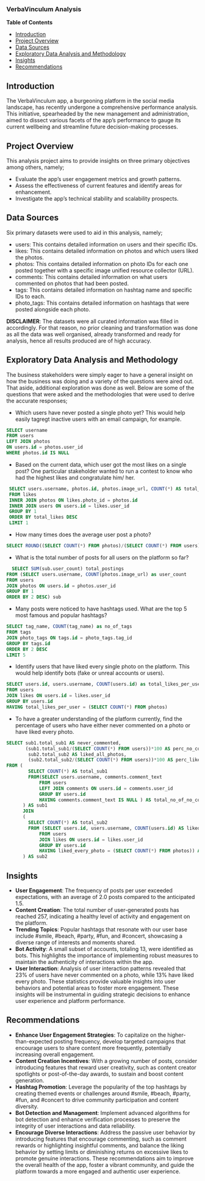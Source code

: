 ### VerbaVinculum Analysis

**Table of Contents**
- [Introduction](#introduction)
- [Project Overview](#project-overview)
- [Data Sources](#data-sources)
- [Exploratory Data Analysis and Methodology](#exploratory-data-analysis)
- [Insights](#insights)
- [Recommendations](#recommendations)

## Introduction
The VerbaVinculum app, a burgeoning platform in the social media landscape, has recently undergone a comprehensive performance analysis. This initiative, spearheaded by the new management and administration, aimed to dissect various facets of the app’s performance to gauge its current wellbeing and streamline future decision-making processes.

## Project Overview
This analysis project aims to provide insights on three primary objectives among others, namely;
- Evaluate the app’s user engagement metrics and growth patterns.
- Assess the effectiveness of current features and identify areas for enhancement.
- Investigate the app’s technical stability and scalability prospects.

## Data Sources
Six primary datasets were used to aid in this analysis, namely; 
- users: This contains detailed information on users and their specific IDs.
- likes:  This contains detailed information on photos and which users liked the photos.
- photos:  This contains detailed information on photo IDs for each one posted together with a specific image unified resource collector (URL).
- comments:  This contains detailed information on what users commented on photos that had been posted. 
- tags:  This contains detailed information on hashtag name and specific IDs to each.
- photo_tags:  This contains detailed information on hashtags that were posted alongside each photo.

**DISCLAIMER**: The datasets were all curated information was filled in accordingly. For that reason, no prior cleaning and transformation was done as all the data was well organised, already transformed and ready for analysis, hence all results produced are of high accuracy. 

## Exploratory Data Analysis and Methodology
The business stakeholders were simply eager to have a general insight on how the business was doing and a variety of the questions were aired out. That aside, additional exploration was done as well. Below are some of the questions that were asked and the methodologies that were used to derive the accurate responses;
- Which users have never posted a single photo yet? This would help easily tagregt inactive users with an email campaign, for example.
```sql
SELECT username 
FROM users
LEFT JOIN photos 
ON users.id = photos.user_id
WHERE photos.id IS NULL
```

- Based on the current data, which user got the most likes on a single post? One particular stakeholder wanted to run a contest to know who had the highest likes and congratulate him/ her.
```sql
 SELECT users.username, photos.id, photos.image_url, COUNT(*) AS total_likes
 FROM likes 
 INNER JOIN photos ON likes.photo_id = photos.id 
 INNER JOIN users ON users.id = likes.user_id 
 GROUP BY 1
 ORDER BY total_likes DESC 
 LIMIT 1
```

- How many times does the average user post a photo?
```sql
SELECT ROUND((SELECT COUNT(*) FROM photos)/(SELECT COUNT(*) FROM users),2) AS no_of_avg_posters
```

- What is the total number of posts for all users on the platform so far?
 ```sql
   SELECT SUM(sub.user_count) total_postings
 FROM (SELECT users.username, COUNT(photos.image_url) as user_count
FROM users
JOIN photos ON users.id = photos.user_id 
GROUP BY 1
ORDER BY 2 DESC) sub 
```

- Many posts were noticed to have hashtags used. What are the top 5 most famous and popular hashtags?
```sql
SELECT tag_name, COUNT(tag_name) as no_of_tags
FROM tags
JOIN photo_tags ON tags.id = photo_tags.tag_id
GROUP BY tags.id
ORDER BY 2 DESC 
LIMIT 5
```

- Identify users that have liked every single photo on the platform. This would help identify bots (fake or unreal accounts or users).
```sql
SELECT users.id, users.username, COUNT(users.id) as total_likes_per_user
FROM users
JOIN likes ON users.id = likes.user_id
GROUP BY users.id
HAVING total_likes_per_user = (SELECT COUNT(*) FROM photos)
```
- To have a greater understanding of the platform currently, find the percentage of users who have either never commented on a photo or have liked every photo.
```sql
SELECT sub1.total_sub1 AS never_commented, 
	   (sub1.total_sub1/(SELECT COUNT(*) FROM users))*100 AS perc_no_comment,
		sub2.total_sub2 AS liked_all_photos,
		(sub2.total_sub2/(SELECT COUNT(*) FROM users))*100 AS perc_liked_all
FROM (
		SELECT COUNT(*) AS total_sub1
		FROM(SELECT users.username, comments.comment_text
			FROM users 
			LEFT JOIN comments ON users.id = comments.user_id
			GROUP BY users.id
			HAVING comments.comment_text IS NULL ) AS total_no_of_no_comments
	  ) AS sub1
	  JOIN 
	  (
		SELECT COUNT(*) AS total_sub2
		FROM (SELECT users.id, users.username, COUNT(users.id) AS liked_every_photo
			FROM users
			JOIN likes ON users.id = likes.user_id
			GROUP BY users.id
			HAVING liked_every_photo = (SELECT COUNT(*) FROM photos)) AS total_number_of_all_liked
	  ) AS sub2
```

## Insights
- **User Engagement**: The frequency of posts per user exceeded expectations, with an average of 2.0 posts compared to the anticipated 1.5.
- **Content Creation**: The total number of user-generated posts has reached 257, indicating a healthy level of activity and engagement on the platform.
- **Trending Topics**: Popular hashtags that resonate with our user base include #smile, #beach, #party, #fun, and #concert, showcasing a diverse range of interests and moments shared.
- **Bot Activity**: A small subset of accounts, totaling 13, were identified as bots. This highlights the importance of implementing robust measures to maintain the authenticity of interactions within the app.
- **User Interaction**: Analysis of user interaction patterns revealed that 23% of users have never commented on a photo, while 13% have liked every photo. These statistics provide valuable insights into user behaviors and potential areas to foster more engagement.
These insights will be instrumental in guiding strategic decisions to enhance user experience and platform performance.

## Recommendations
- **Enhance User Engagement Strategies**: To capitalize on the higher-than-expected posting frequency, develop targeted campaigns that encourage users to share content more frequently, potentially increasing overall engagement.
- **Content Creation Incentives**: With a growing number of posts, consider introducing features that reward user creativity, such as content creator spotlights or post-of-the-day awards, to sustain and boost content generation.
- **Hashtag Promotion**: Leverage the popularity of the top hashtags by creating themed events or challenges around #smile, #beach, #party, #fun, and #concert to drive community participation and content diversity.
- **Bot Detection and Management**: Implement advanced algorithms for bot detection and enhance verification processes to preserve the integrity of user interactions and data reliability.
- **Encourage Diverse Interactions**: Address the passive user behavior by introducing features that encourage commenting, such as comment rewards or highlighting insightful comments, and balance the liking behavior by setting limits or diminishing returns on excessive likes to promote genuine interactions.
These recommendations aim to improve the overall health of the app, foster a vibrant community, and guide the platform towards a more engaged and authentic user experience.
